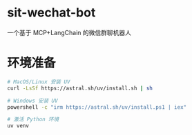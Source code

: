 # sit-wechat-bot

一个基于 MCP+LangChain 的微信群聊机器人

# 环境准备

```bash
# MacOS/Linux 安装 UV
curl -LsSf https://astral.sh/uv/install.sh | sh

# Windows 安装 UV
powershell -c "irm https://astral.sh/uv/install.ps1 | iex"

# 激活 Python 环境
uv venv
```
